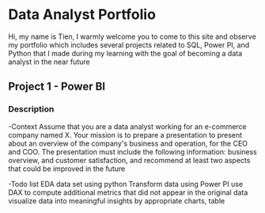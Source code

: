 # Data Analyst Portfolio
Hi, my name is Tien, I warmly welcome you to come to this site and observe my portfolio which includes several projects  related to SQL, Power PI, and Python that I made during my learning with the goal of becoming a data analyst in the near future 

## Project 1 - Power BI
### Description

-Context
Assume that you are a data analyst working for an e-commerce company named X. Your mission is to prepare a presentation to present about an overview of the company's business and operation, for the CEO and COO. The presentation must include the following  information:  business overview, and customer satisfaction, and recommend at least two  aspects that could be improved in the future

-Todo list
EDA data set using python
Transform data using Power PI
use DAX to compute additional metrics that did not appear in the original data
visualize data into meaningful insights by appropriate charts, table


